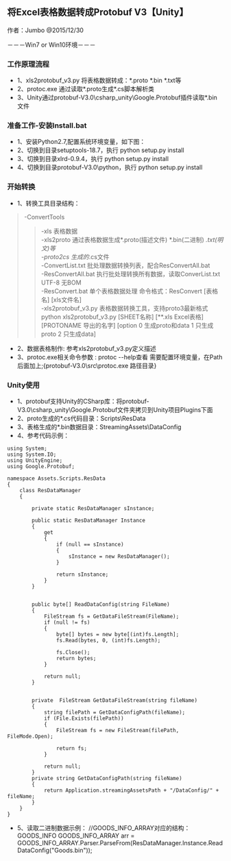 ## 将Excel表格数据转成Protobuf V3【Unity】
作者：Jumbo @2015/12/30


－－－Win7 or Win10环境－－－


### 工作原理流程
* 1、xls2protobuf_v3.py 将表格数据转成：*.proto *.bin *.txt等
* 2、protoc.exe 通过读取*.proto生成*.cs脚本解析类
* 3、Unity通过protobuf-V3.0\csharp_unity\Google.Protobuf插件读取*.bin文件
### 准备工作-安装Install.bat
* 1、安装Python2.7,配置系统环境变量，如下图：
* 2、切换到目录setuptools-18.7，执行 python setup.py install
* 3、切换到目录xlrd-0.9.4，执行 python setup.py install
* 4、切换到目录protobuf-V3.0\python，执行 python setup.py install

### 开始转换
* 1、转换工具目录结构：  
>-ConvertTools  
>> -xls          表格数据  
>> -xls2proto     通过表格数据生成*.proto(描述文件) *.bin(二进制) *.txt(明文)等  
>> -proto2cs      生成的*.cs文件  
>>-ConvertList.txt  批处理数据转换列表，配合ResConvertAll.bat   
>>-ResConvertAll.bat 执行批处理转换所有数据，读取ConverList.txt  UTF-8 无BOM  
>>-ResConvert.bat 单个表格数据处理  命令格式：ResConvert [表格名] [xls文件名]  
>>-xls2protobuf_v3.py 表格数据转换工具，支持proto3最新格式 python xls2protobuf_v3.py [SHEET名称] [**.xls Excel表格] [PROTONAME 导出的名字] [option 0 生成proto和data 1 只生成proto 2 只生成data]  


* 2、数据表格制作: 参考xls2protobuf_v3.py定义描述
* 3、protoc.exe相关命令参数 : protoc --help查看 需要配置环境变量，在Path后面加上;{protobuf-V3.0\src\protoc.exe 路径目录}

### Unity使用
* 1、protobuf支持Unity的CSharp库：将protobuf-V3.0\csharp_unity\Google.Protobuf文件夹拷贝到Unity项目Plugins下面
* 2、proto生成的*.cs代码目录：Scripts\ResData
* 3、表格生成的*.bin数据目录：StreamingAssets\DataConfig
* 4、参考代码示例：     

```
using System;
using System.IO;
using UnityEngine;
using Google.Protobuf;

namespace Assets.Scripts.ResData
{
    class ResDataManager
    {

        private static ResDataManager sInstance;

        public static ResDataManager Instance
        {
            get
            {
                if (null == sInstance)
                {
                    sInstance = new ResDataManager();
                }

                return sInstance;
            }
        }
        
        
        public byte[] ReadDataConfig(string FileName)
        {
            FileStream fs = GetDataFileStream(FileName);
            if (null != fs)
            {
                byte[] bytes = new byte[(int)fs.Length];
                fs.Read(bytes, 0, (int)fs.Length);
                
                fs.Close();
                return bytes;
            }

            return null;
        }
      

        private  FileStream GetDataFileStream(string fileName)
        {
            string filePath = GetDataConfigPath(fileName);
            if (File.Exists(filePath))
            {
                FileStream fs = new FileStream(filePath, FileMode.Open);
               
                return fs;
            }

            return null;
        }
        private string GetDataConfigPath(string fileName)
        {
            return Application.streamingAssetsPath + "/DataConfig/" + fileName;
        }
    }
}
```

* 5、读取二进制数据示例：
//GOODS_INFO_ARRAY对应的结构：GOODS_INFO
GOODS_INFO_ARRAY arr = GOODS_INFO_ARRAY.Parser.ParseFrom(ResDataManager.Instance.ReadDataConfig("Goods.bin"));
